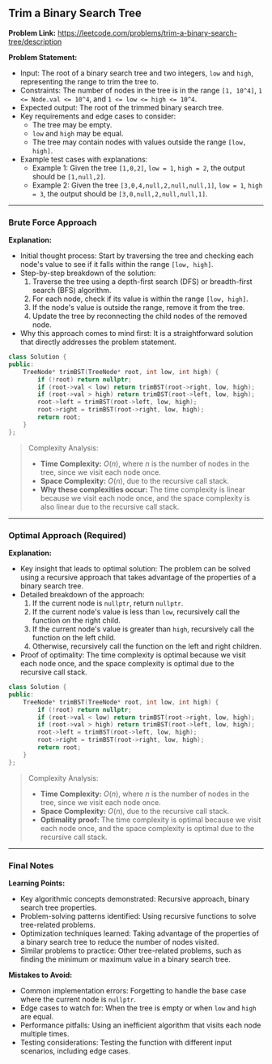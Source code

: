 ## Trim a Binary Search Tree
**Problem Link:** https://leetcode.com/problems/trim-a-binary-search-tree/description

**Problem Statement:**
- Input: The root of a binary search tree and two integers, `low` and `high`, representing the range to trim the tree to.
- Constraints: The number of nodes in the tree is in the range `[1, 10^4]`, `1 <= Node.val <= 10^4`, and `1 <= low <= high <= 10^4`.
- Expected output: The root of the trimmed binary search tree.
- Key requirements and edge cases to consider:
  - The tree may be empty.
  - `low` and `high` may be equal.
  - The tree may contain nodes with values outside the range `[low, high]`.
- Example test cases with explanations:
  - Example 1: Given the tree `[1,0,2]`, `low = 1`, `high = 2`, the output should be `[1,null,2]`.
  - Example 2: Given the tree `[3,0,4,null,2,null,null,1]`, `low = 1`, `high = 3`, the output should be `[3,0,null,2,null,null,1]`.

---

### Brute Force Approach
**Explanation:**
- Initial thought process: Start by traversing the tree and checking each node's value to see if it falls within the range `[low, high]`.
- Step-by-step breakdown of the solution:
  1. Traverse the tree using a depth-first search (DFS) or breadth-first search (BFS) algorithm.
  2. For each node, check if its value is within the range `[low, high]`.
  3. If the node's value is outside the range, remove it from the tree.
  4. Update the tree by reconnecting the child nodes of the removed node.
- Why this approach comes to mind first: It is a straightforward solution that directly addresses the problem statement.

```cpp
class Solution {
public:
    TreeNode* trimBST(TreeNode* root, int low, int high) {
        if (!root) return nullptr;
        if (root->val < low) return trimBST(root->right, low, high);
        if (root->val > high) return trimBST(root->left, low, high);
        root->left = trimBST(root->left, low, high);
        root->right = trimBST(root->right, low, high);
        return root;
    }
};
```

> Complexity Analysis:
> - **Time Complexity:** $O(n)$, where $n$ is the number of nodes in the tree, since we visit each node once.
> - **Space Complexity:** $O(n)$, due to the recursive call stack.
> - **Why these complexities occur:** The time complexity is linear because we visit each node once, and the space complexity is also linear due to the recursive call stack.

---

### Optimal Approach (Required)
**Explanation:**
- Key insight that leads to optimal solution: The problem can be solved using a recursive approach that takes advantage of the properties of a binary search tree.
- Detailed breakdown of the approach:
  1. If the current node is `nullptr`, return `nullptr`.
  2. If the current node's value is less than `low`, recursively call the function on the right child.
  3. If the current node's value is greater than `high`, recursively call the function on the left child.
  4. Otherwise, recursively call the function on the left and right children.
- Proof of optimality: The time complexity is optimal because we visit each node once, and the space complexity is optimal due to the recursive call stack.

```cpp
class Solution {
public:
    TreeNode* trimBST(TreeNode* root, int low, int high) {
        if (!root) return nullptr;
        if (root->val < low) return trimBST(root->right, low, high);
        if (root->val > high) return trimBST(root->left, low, high);
        root->left = trimBST(root->left, low, high);
        root->right = trimBST(root->right, low, high);
        return root;
    }
};
```

> Complexity Analysis:
> - **Time Complexity:** $O(n)$, where $n$ is the number of nodes in the tree, since we visit each node once.
> - **Space Complexity:** $O(n)$, due to the recursive call stack.
> - **Optimality proof:** The time complexity is optimal because we visit each node once, and the space complexity is optimal due to the recursive call stack.

---

### Final Notes

**Learning Points:**
- Key algorithmic concepts demonstrated: Recursive approach, binary search tree properties.
- Problem-solving patterns identified: Using recursive functions to solve tree-related problems.
- Optimization techniques learned: Taking advantage of the properties of a binary search tree to reduce the number of nodes visited.
- Similar problems to practice: Other tree-related problems, such as finding the minimum or maximum value in a binary search tree.

**Mistakes to Avoid:**
- Common implementation errors: Forgetting to handle the base case where the current node is `nullptr`.
- Edge cases to watch for: When the tree is empty or when `low` and `high` are equal.
- Performance pitfalls: Using an inefficient algorithm that visits each node multiple times.
- Testing considerations: Testing the function with different input scenarios, including edge cases.